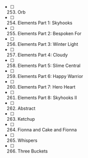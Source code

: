 - [ ] 253. Orb
- [ ] 254. Elements Part 1: Skyhooks
- [ ] 255. Elements Part 2: Bespoken For
- [ ] 256. Elements Part 3: Winter Light
- [ ] 257. Elements Part 4: Cloudy
- [ ] 258. Elements Part 5: Slime Central
- [ ] 259. Elements Part 6: Happy Warrior
- [ ] 260. Elements Part 7: Hero Heart
- [ ] 261. Elements Part 8: Skyhooks II
- [ ] 262. Abstract
- [ ] 263. Ketchup
- [ ] 264. Fionna and Cake and Fionna
- [ ] 265. Whispers
- [ ] 266. Three Buckets
